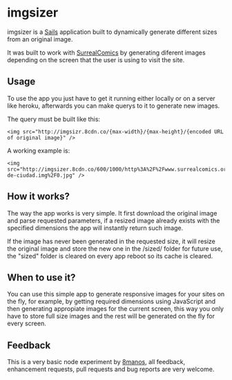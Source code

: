 # imgsizer

imgsizer is a [Sails](http://sailsjs.org) application built to dynamically generate different sizes from an original image.

It was built to work with [SurrealComics](http://surrealcomics.org) by generating diferent images depending on the screen that the user is using to visit the site. 

## Usage

To use the app you just have to get it running either locally or on a server like heroku, afterwards you can make querys to it to generate new images.

The query must be built like this:

    <img src="http://imgsizr.8cdn.co/{max-width}/{max-height}/{encoded URL of original image}" />
    
A working example is: 

    <img src="http://imgsizer.8cdn.co/600/1000/http%3A%2F%2Fwww.surrealcomics.org%2Fcomic%2Fanimal-de-ciudad.img%2F0.jpg" />
    
    
## How it works?

The way the app works is very simple. It first download the original image and parse requested parameters, if a resized image already exists with the specified dimensions the app will instantly return such image.

If the image has never been generated in the requested size, it will resize the original image and store the new one in the /sized/ folder for future use, the "sized" folder is cleared on every app reboot so its cache is cleared. 

## When to use it?

You can use this simple app to generate responsive images for your sites on the fly, for example, by getting required dimensions using JavaScript and then generating appropiate images for the current screen, this way you only have to store full size images and the rest will be generated on the fly for every screen. 

## Feedback

This is a very basic node experiment by  [8manos](http://8manos.com), all feedback, enhancement requests, pull requests and bug reports are very welcome. 

